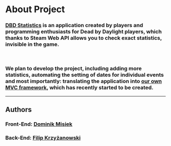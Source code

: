 # About Project
### [DBD Statistics](www.dbd-statistics.ct8.pl) is an application created by players and programming enthusiasts for Dead by Daylight players, which thanks to Steam Web API allows you to check exact statistics, invisible in the game.

<br>

### We plan to develop the project, including adding more statistics, automating the setting of dates for individual events and most importantly: translating the application into [our own MVC framework](https://github.com/fkrzski/Basic-PHP-MVC-Template), which has recently started to be created.

---

## Authors
### Front-End: [Dominik Misiek](https://github.com/dmisiek)
### Back-End: [Filip Krzyżanowski](https://github.com/fkrzski)
